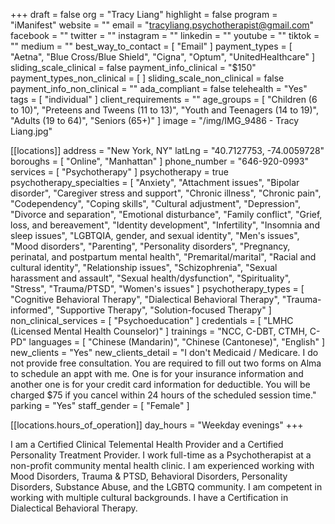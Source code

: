 +++
draft = false
org = "Tracy Liang"
highlight = false
program = "iManifest"
website = ""
email = "tracyliang.psychotherapist@gmail.com"
facebook = ""
twitter = ""
instagram = ""
linkedin = ""
youtube = ""
tiktok = ""
medium = ""
best_way_to_contact = [ "Email" ]
payment_types = [
  "Aetna",
  "Blue Cross/Blue Shield",
  "Cigna",
  "Optum",
  "UnitedHealthcare"
]
sliding_scale_clinical = false
payment_info_clinical = "$150"
payment_types_non_clinical = [ ]
sliding_scale_non_clinical = false
payment_info_non_clinical = ""
ada_compliant = false
telehealth = "Yes"
tags = [ "individual" ]
client_requirements = ""
age_groups = [
  "Children (6 to 10)",
  "Preteens and Tweens (11 to 13)",
  "Youth and Teenagers (14 to 19)",
  "Adults (19 to 64)",
  "Seniors (65+)"
]
image = "/img/IMG_9486 - Tracy Liang.jpg"

[[locations]]
address = "New York, NY"
latLng = "40.7127753, -74.0059728"
boroughs = [ "Online", "Manhattan" ]
phone_number = "646-920-0993"
services = [ "Psychotherapy" ]
psychotherapy = true
psychotherapy_specialties = [
  "Anxiety",
  "Attachment issues",
  "Bipolar disorder",
  "Caregiver stress and support",
  "Chronic illness",
  "Chronic pain",
  "Codependency",
  "Coping skills",
  "Cultural adjustment",
  "Depression",
  "Divorce and separation",
  "Emotional disturbance",
  "Family conflict",
  "Grief, loss, and bereavement",
  "Identity development",
  "Infertility",
  "Insomnia and sleep issues",
  "LGBTQIA, gender, and sexual identity",
  "Men's issues",
  "Mood disorders",
  "Parenting",
  "Personality disorders",
  "Pregnancy, perinatal, and postpartum mental health",
  "Premarital/marital",
  "Racial and cultural identity",
  "Relationship issues",
  "Schizophrenia",
  "Sexual harassment and assault",
  "Sexual health/dysfunction",
  "Spirituality",
  "Stress",
  "Trauma/PTSD",
  "Women's issues"
]
psychotherapy_types = [
  "Cognitive Behavioral Therapy",
  "Dialectical Behavioral Therapy",
  "Trauma-informed",
  "Supportive Therapy",
  "Solution-focused Therapy"
]
non_clinical_services = [ "Psychoeducation" ]
credentials = [ "LMHC (Licensed Mental Health Counselor)" ]
trainings = "NCC, C-DBT, CTMH, C-PD"
languages = [ "Chinese (Mandarin)", "Chinese (Cantonese)", "English" ]
new_clients = "Yes"
new_clients_detail = "I don't Medicaid / Medicare. I do not provide free consultation. You are required to fill out two forms on Alma to schedule an appt with me. One is for your insurance information and another one is for your credit card information for deductible. You will be charged $75 if you cancel within 24 hours of the scheduled session time."
parking = "Yes"
staff_gender = [ "Female" ]

  [[locations.hours_of_operation]]
  day_hours = "Weekday evenings"
+++


I am a Certified Clinical Telemental Health Provider and a Certified Personality Treatment Provider. I work full-time as a Psychotherapist at a non-profit community mental health clinic. I am experienced working with Mood Disorders, Trauma & PTSD, Behavioral Disorders, Personality Disorders, Substance Abuse, and the LGBTQ community. I am competent in working with multiple cultural backgrounds. I have a Certification in Dialectical Behavioral Therapy. 
